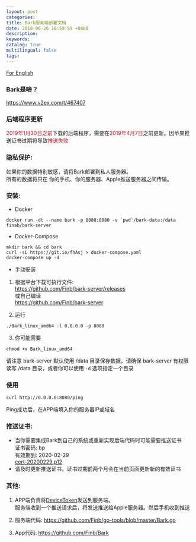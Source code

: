```yaml
---
layout: post
categories: 
title: Bark服务端部署文档
date: 2018-06-26 16:59:59 +0800
description: 
keywords: 
catalog: true
multilingual: false
tags: 
---
```


<a href="https://github.com/Finb/bark-server/blob/master/README.md">For English</a>
<br/>

### Bark是啥？

<a href="https://www.v2ex.com/t/467407">https://www.v2ex.com/t/467407</a>

### 后端程序更新
<span style="color:#BF1827;">2019年1月30日之前</span>下载的后端程序，需要在<span style="color:#BF1827;">2019年4月7日</span>之前更新。因苹果推送证书过期将导致<span style="color:#BF1827;">推送失败</span>

### 隐私保护:
如果你的数据特别敏感，请将Bark部署到私人服务器。<br>所有的数据将只在 你的手机、你的服务器、Apple推送服务器之间传输。

### 安装:

- Docker
```
docker run -dt --name bark -p 8080:8080 -v `pwd`/bark-data:/data finab/bark-server
```

- Docker-Compose 
```
mkdir bark && cd bark
curl -sL https://git.io/fhAsj > docker-compose.yaml
docker-compose up -d
```
- 手动安装

1. 根据平台下载可执行文件:<br> <a href='https://github.com/Finb/bark-server/releases'>https://github.com/Finb/bark-server/releases</a><br>
或自己编译<br>
<a href="https://github.com/Finb/bark-server">https://github.com/Finb/bark-server</a>

2. 运行
```
./Bark_linux_amd64 -l 0.0.0.0 -p 8080
```
3. 你可能需要
```
chmod +x Bark_linux_amd64
```
请注意 bark-server 默认使用 /data 目录保存数据，请确保 bark-server 有权限读写 /data 目录，或者你可以使用 `-d` 选项指定一个目录

### 使用
```
curl http://0.0.0.0:8080/ping
```
Ping成功后，在APP端填入你的服务器IP或域名

### 推送证书:

* 当你需要集成Bark到自己的系统或重新实现后端代码时可能需要推送证书<br>
证书密码: bp<br>
有效期到: 2020-02-29<br>
<a href="https://github.com/Finb/Bark/releases/download/1.0.0/cert-20200229.p12">cert-20200229.p12</a>
* 请及时更新推送证书，证书过期前两个月会在当前页面更新新的有效证书

### 其他:

1. APP端负责将<a href="https://developer.apple.com/documentation/uikit/uiapplicationdelegate/1622958-application">DeviceToken</a>发送到服务端。 <br>服务端收到一个推送请求后，将发送推送给Apple服务器。然后手机收到推送

2. 服务端代码: <a href='https://github.com/Finb/go-tools/blob/master/Bark.go'>https://github.com/Finb/go-tools/blob/master/Bark.go</a><br>

3. App代码: <a href="https://github.com/Finb/Bark">https://github.com/Finb/Bark</a>

